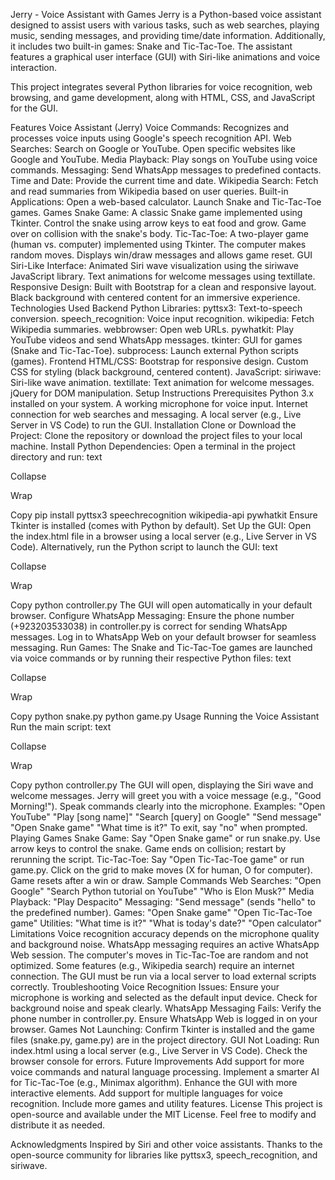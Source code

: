 Jerry - Voice Assistant with Games
Jerry is a Python-based voice assistant designed to assist users with various tasks, such as web searches, playing music, sending messages, and providing time/date information. Additionally, it includes two built-in games: Snake and Tic-Tac-Toe. The assistant features a graphical user interface (GUI) with Siri-like animations and voice interaction.

This project integrates several Python libraries for voice recognition, web browsing, and game development, along with HTML, CSS, and JavaScript for the GUI.

Features
Voice Assistant (Jerry)
Voice Commands: Recognizes and processes voice inputs using Google's speech recognition API.
Web Searches:
Search on Google or YouTube.
Open specific websites like Google and YouTube.
Media Playback:
Play songs on YouTube using voice commands.
Messaging:
Send WhatsApp messages to predefined contacts.
Time and Date:
Provide the current time and date.
Wikipedia Search:
Fetch and read summaries from Wikipedia based on user queries.
Built-in Applications:
Open a web-based calculator.
Launch Snake and Tic-Tac-Toe games.
Games
Snake Game:
A classic Snake game implemented using Tkinter.
Control the snake using arrow keys to eat food and grow.
Game over on collision with the snake's body.
Tic-Tac-Toe:
A two-player game (human vs. computer) implemented using Tkinter.
The computer makes random moves.
Displays win/draw messages and allows game reset.
GUI
Siri-Like Interface:
Animated Siri wave visualization using the siriwave JavaScript library.
Text animations for welcome messages using textillate.
Responsive Design:
Built with Bootstrap for a clean and responsive layout.
Black background with centered content for an immersive experience.
Technologies Used
Backend
Python Libraries:
pyttsx3: Text-to-speech conversion.
speech_recognition: Voice input recognition.
wikipedia: Fetch Wikipedia summaries.
webbrowser: Open web URLs.
pywhatkit: Play YouTube videos and send WhatsApp messages.
tkinter: GUI for games (Snake and Tic-Tac-Toe).
subprocess: Launch external Python scripts (games).
Frontend
HTML/CSS:
Bootstrap for responsive design.
Custom CSS for styling (black background, centered content).
JavaScript:
siriwave: Siri-like wave animation.
textillate: Text animation for welcome messages.
jQuery for DOM manipulation.
Setup Instructions
Prerequisites
Python 3.x installed on your system.
A working microphone for voice input.
Internet connection for web searches and messaging.
A local server (e.g., Live Server in VS Code) to run the GUI.
Installation
Clone or Download the Project:
Clone the repository or download the project files to your local machine.
Install Python Dependencies:
Open a terminal in the project directory and run:
text

Collapse

Wrap

Copy
pip install pyttsx3 speechrecognition wikipedia-api pywhatkit
Ensure Tkinter is installed (comes with Python by default).
Set Up the GUI:
Open the index.html file in a browser using a local server (e.g., Live Server in VS Code).
Alternatively, run the Python script to launch the GUI:
text

Collapse

Wrap

Copy
python controller.py
The GUI will open automatically in your default browser.
Configure WhatsApp Messaging:
Ensure the phone number (+923203533038) in controller.py is correct for sending WhatsApp messages.
Log in to WhatsApp Web on your default browser for seamless messaging.
Run Games:
The Snake and Tic-Tac-Toe games are launched via voice commands or by running their respective Python files:
text

Collapse

Wrap

Copy
python snake.py
python game.py
Usage
Running the Voice Assistant
Run the main script:
text

Collapse

Wrap

Copy
python controller.py
The GUI will open, displaying the Siri wave and welcome messages.
Jerry will greet you with a voice message (e.g., "Good Morning!").
Speak commands clearly into the microphone. Examples:
"Open YouTube"
"Play [song name]"
"Search [query] on Google"
"Send message"
"Open Snake game"
"What time is it?"
To exit, say "no" when prompted.
Playing Games
Snake Game:
Say "Open Snake game" or run snake.py.
Use arrow keys to control the snake.
Game ends on collision; restart by rerunning the script.
Tic-Tac-Toe:
Say "Open Tic-Tac-Toe game" or run game.py.
Click on the grid to make moves (X for human, O for computer).
Game resets after a win or draw.
Sample Commands
Web Searches:
"Open Google"
"Search Python tutorial on YouTube"
"Who is Elon Musk?"
Media Playback:
"Play Despacito"
Messaging:
"Send message" (sends "hello" to the predefined number).
Games:
"Open Snake game"
"Open Tic-Tac-Toe game"
Utilities:
"What time is it?"
"What is today's date?"
"Open calculator"
Limitations
Voice recognition accuracy depends on the microphone quality and background noise.
WhatsApp messaging requires an active WhatsApp Web session.
The computer's moves in Tic-Tac-Toe are random and not optimized.
Some features (e.g., Wikipedia search) require an internet connection.
The GUI must be run via a local server to load external scripts correctly.
Troubleshooting
Voice Recognition Issues:
Ensure your microphone is working and selected as the default input device.
Check for background noise and speak clearly.
WhatsApp Messaging Fails:
Verify the phone number in controller.py.
Ensure WhatsApp Web is logged in on your browser.
Games Not Launching:
Confirm Tkinter is installed and the game files (snake.py, game.py) are in the project directory.
GUI Not Loading:
Run index.html using a local server (e.g., Live Server in VS Code).
Check the browser console for errors.
Future Improvements
Add support for more voice commands and natural language processing.
Implement a smarter AI for Tic-Tac-Toe (e.g., Minimax algorithm).
Enhance the GUI with more interactive elements.
Add support for multiple languages for voice recognition.
Include more games and utility features.
License
This project is open-source and available under the MIT License. Feel free to modify and distribute it as needed.

Acknowledgments
Inspired by Siri and other voice assistants.
Thanks to the open-source community for libraries like pyttsx3, speech_recognition, and siriwave.

